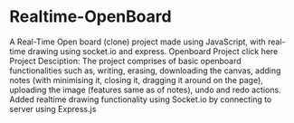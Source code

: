 # Realtime-OpenBoard
A Real-Time Open board (clone) project made using JavaScript, with real-time drawing using socket.io and express.
Openboard Project click here
Project Desciption:
The project comprises of basic openboard functionalities such as, writing, erasing, downloading the canvas, adding notes (with minimising it, closing it, dragging it around on the page), uploading the image (features same as of notes), undo and redo actions.
Added realtime drawing functionality using Socket.io by connecting to server using Express.js
